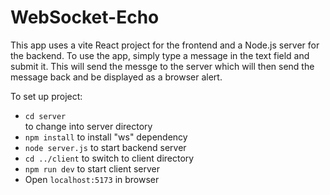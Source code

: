 # WebSocket-Echo

<p>This app uses a vite React project for the frontend and a Node.js server for the backend.
To use the app, simply type a message in the text field and submit it. This will
send the messge to the server which will then send the message back and be displayed
as a browser alert.</P>

<p>To set up project:</p>
<ul>
    <li><code>cd server</code></li> to change into server directory
    <li><code>npm install</code> to install "ws" dependency</li>
    <li><code>node server.js</code> to start backend server</li>
    <li><code>cd ../client</code> to switch to client directory</li>
    <li><code>npm run dev</code> to start client server</li>
    <li>Open <code>localhost:5173</code> in browser</li>
</ul>